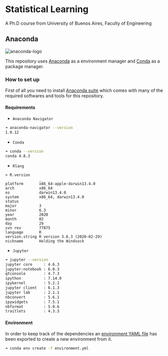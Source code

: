 # Statistical Learning

A Ph.D course from University of Buenos Aires, Faculty of Engineering

## Anaconda

![anaconda-logo](https://upload.wikimedia.org/wikipedia/en/c/cd/Anaconda_Logo.png)

This repository uses [Anaconda] as a environment manager and [Conda] as a package manager.

### How to set up

First of all you need to install [Anaconda suite][Anaconda Installation] which comes
with many of the required softwares and tools for this repository.

#### Requirements

- `Anaconda Navigator`

```bash
➜ anaconda-navigator --version
1.9.12
```

- `Conda`

```bash
➜ conda --version
conda 4.8.3
```

- `Rlang`

```
> R.version
               _                           
platform       x86_64-apple-darwin13.4.0   
arch           x86_64                      
os             darwin13.4.0                
system         x86_64, darwin13.4.0        
status                                     
major          3                           
minor          6.3                         
year           2020                        
month          02                          
day            29                          
svn rev        77875                       
language       R                           
version.string R version 3.6.3 (2020-02-29)
nickname       Holding the Windsock        
```
- `Jupyter`

```bash
➜ jupyter --version
jupyter core     : 4.6.3
jupyter-notebook : 6.0.3
qtconsole        : 4.7.3
ipython          : 7.14.0
ipykernel        : 5.2.1
jupyter client   : 6.1.3
jupyter lab      : 2.1.1
nbconvert        : 5.6.1
ipywidgets       : 7.5.1
nbformat         : 5.0.6
traitlets        : 4.3.3
```

#### Environment

In order to keep track of the dependencies an [environment YAML file][Environment] has been exported
to create a new environment from it.

```bash
➜ conda env create -f environment.yml
```

[Anaconda]: https://www.anaconda.com/
[Anaconda Installation]: https://docs.anaconda.com/anaconda/install/
[Conda]: https://docs.conda.io/en/latest/
[Environment]: anaconda/environment.yml